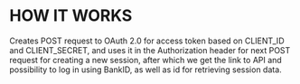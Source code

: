 # HOW IT WORKS
Creates POST request to OAuth 2.0 for access token based on CLIENT_ID
and CLIENT_SECRET, and uses it in the Authorization header for next POST
request for creating a new session, after which we get the link to API and
possibility to log in using BankID, as well as id for retrieving session data.
